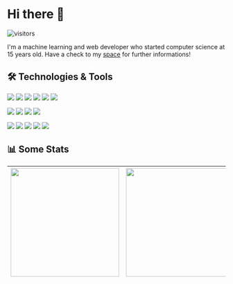# Hi there 👋
![visitors](https://visitor-badge.laobi.icu/badge?page_id=bloodbee)

I'm a machine learning and web developer who started computer science at 15 years old.
Have a check to my [space](https://bloodbee.space) for further informations!


## 🛠️ Technologies & Tools
![](https://img.shields.io/badge/OS-MacOS-informational?style=for-the-badge&logo=apple&logoColor=white&color=048B9A)
![](https://img.shields.io/badge/Editor-VS_Code-informational?style=for-the-badge&logo=visual-studio-code&logoColor=white&color=048B9A)
![](https://img.shields.io/badge/Shell-Bash-informational?style=for-the-badge&logo=gnu-bash&logoColor=white&color=048B9A)
![](https://img.shields.io/badge/Cloud-GCP-informational?style=for-the-badge&logo=google&logoColor=white&color=048B9A)
![](https://img.shields.io/badge/Cloud-Heroku-informational?style=for-the-badge&logo=heroku&logoColor=white&color=048B9A)
![](https://img.shields.io/badge/Cloud-Digital_Ocean-informational?style=for-the-badge&logo=digitalocean&logoColor=white&color=048B9A)

![](https://img.shields.io/badge/Code-Javascript-informational?style=for-the-badge&logo=javascript&logoColor=white&color=F0C300)
![](https://img.shields.io/badge/Code-Python-informational?style=for-the-badge&logo=python&logoColor=white&color=F0C300)
![](https://img.shields.io/badge/Code-PHP-informational?style=for-the-badge&logo=php&logoColor=white&color=F0C300)
![](https://img.shields.io/badge/Code-Bash-informational?style=for-the-badge&logo=gnu-bash&logoColor=white&color=F0C300)

![](https://img.shields.io/badge/Framework-Django-informational?style=for-the-badge&logo=django&logoColor=white&color=293133)
![](https://img.shields.io/badge/Framework-Laravel-informational?style=for-the-badge&logo=laravel&logoColor=white&color=293133)
![](https://img.shields.io/badge/Framework-NuxtJS-informational?style=for-the-badge&logo=nuxt.js&logoColor=white&color=293133)
![](https://img.shields.io/badge/ML-TensorFlow-informational?style=for-the-badge&logo=tensorflow&logoColor=white&color=293133)
![](https://img.shields.io/badge/ML-Pandas-informational?style=for-the-badge&logo=pandas&logoColor=white&color=293133)


## 📊 Some Stats
<a href="https://github.com/bloodbee"><img align="center" height="250" src="https://github-readme-stats.vercel.app/api?username=bloodbee&count_private=true&show_icons=true&include_all_commits=true&title_color=048B9A&text_color=293133&icon_color=F0C300&bg_color=F9F9F9"></a>|<a href="https://github.com/bloodbee"><img align="center" src="https://github-readme-stats.vercel.app/api/top-langs/?username=bloodbee&layout=compact&title_color=048B9A&text_color=293133&icon_color=F0C300&bg_color=F9F9F9" height="250"></a>|<a href="https://stackoverflow.com/users/story/5334903"><img src="https://github-readme-stackoverflow.vercel.app/?userID=5334903&theme=dark" height="200" width="200"></a>
|--|--|--|

  <!-- <image src="https://github-readme-stats.vercel.app/api?username=bloodbee&count_private=true&show_icons=true&theme=synthwave&include_all_commits=true"><br>
  <image src="https://github-readme-stats.vercel.app/api?username=bloodbee&count_private=true&show_icons=true&theme=synthwave&include_all_commits=true"><br>
  <image src="https://github-readme-stats.vercel.app/api?username=bloodbee&count_private=true&show_icons=true&theme=synthwave&include_all_commits=true"><br>-->


